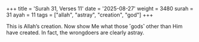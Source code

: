 +++
title = 'Surah 31, Verses 11'
date = '2025-08-27'
weight = 3480
surah = 31
ayah = 11
tags = ["allah", "astray", "creation", "god"]
+++

This is Allah’s creation. Now show Me what those ˹gods˺ other than Him have created. In fact, the wrongdoers are clearly astray.